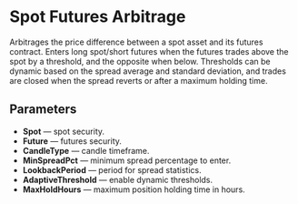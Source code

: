 # Spot Futures Arbitrage

Arbitrages the price difference between a spot asset and its futures contract.
Enters long spot/short futures when the futures trades above the spot by a threshold, and the opposite when below.
Thresholds can be dynamic based on the spread average and standard deviation, and trades are closed when the spread reverts or after a maximum holding time.

## Parameters
- **Spot** — spot security.
- **Future** — futures security.
- **CandleType** — candle timeframe.
- **MinSpreadPct** — minimum spread percentage to enter.
- **LookbackPeriod** — period for spread statistics.
- **AdaptiveThreshold** — enable dynamic thresholds.
- **MaxHoldHours** — maximum position holding time in hours.
